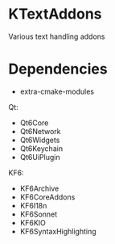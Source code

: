 KTextAddons
=======
Various text handling addons

# Dependencies

- extra-cmake-modules

Qt:

- Qt6Core
- Qt6Network
- Qt6Widgets
- Qt6Keychain
- Qt6UiPlugin

KF6:

- KF6Archive
- KF6CoreAddons
- KF6I18n
- KF6Sonnet
- KF6KIO
- KF6SyntaxHighlighting

